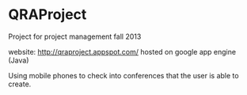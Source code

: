 QRAProject
==========

Project for project management fall 2013

website: http://qraproject.appspot.com/
hosted on google app engine (Java)

Using mobile phones to check into conferences that the user is able to create.
